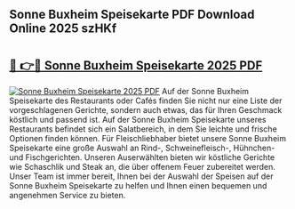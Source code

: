 ## Sonne Buxheim Speisekarte PDF Download Online 2025 szHKf

# <h2><a href="http://gcbfa9p.nevu.top/?p=Sonne+Buxheim+Speisekarte">🔗 👉🔴 Sonne Buxheim Speisekarte 2025 PDF</a></h2>

[![Sonne Buxheim Speisekarte 2025 PDF](https://i.imgur.com/dBaPXMq.png)](http://gcbfa9p.nevu.top/?p=Sonne+Buxheim+Speisekarte)
Auf der Sonne Buxheim Speisekarte des Restaurants oder Cafés finden Sie nicht nur eine Liste der vorgeschlagenen Gerichte, sondern auch etwas, das für Ihren Geschmack köstlich und passend ist. Auf der Sonne Buxheim Speisekarte unseres Restaurants befindet sich ein Salatbereich, in dem Sie leichte und frische Optionen finden können. Für Fleischliebhaber bietet unsere Sonne Buxheim Speisekarte eine große Auswahl an Rind-, Schweinefleisch-, Hühnchen- und Fischgerichten. Unseren Auserwählten bieten wir köstliche Gerichte wie Schaschlik und Steak an, die über offenem Feuer zubereitet werden. Unser Team ist immer bereit, Ihnen bei der Auswahl der Speisen auf der Sonne Buxheim Speisekarte zu helfen und Ihnen einen bequemen und angenehmen Service zu bieten.

